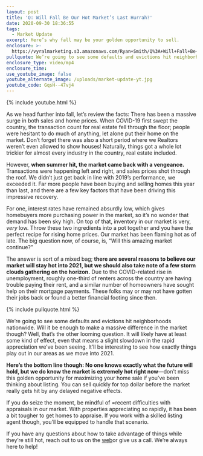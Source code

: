 ```yaml
---
layout: post
title: 'Q: Will Fall Be Our Hot Market’s Last Hurrah?'
date: 2020-09-30 18:36:55
tags:
  - Market Update
excerpt: Here’s why fall may be your golden opportunity to sell.
enclosure: >-
  https://vyralmarketing.s3.amazonaws.com/Ryan+Smith/Q%3A+Will+Fall+Be+Our+Hot+Market%E2%80%99s+Last+Hurrah%3F.mp4
pullquote: We’re going to see some defaults and evictions hit neighborhoods nationwide.
enclosure_type: video/mp4
enclosure_time:
use_youtube_image: false
youtube_alternate_image: /uploads/market-update-yt.jpg
youtube_code: GqsH--47vj4
---
```


{% include youtube.html %}

As we head further into fall, let’s review the facts: There has been a massive surge in both sales and home prices. When COVID-19 first swept the country, the transaction count for real estate fell through the floor; people were hesitant to do much of anything, let alone put their home on the market. Don’t forget there was also a short period where we Realtors weren’t even allowed to show houses\! Naturally, things got a whole lot trickier for almost every industry in the country, real estate included.&nbsp;&nbsp;

However, **when summer hit, the market came back with a vengeance.** Transactions were happening left and right, and sales prices shot through the roof. We didn’t just get back in line with 2019’s performance, we exceeded it. Far more people have been buying and selling homes this year than last, and there are a few key factors that have been driving this impressive recovery.&nbsp;

For one, interest rates have remained absurdly low, which gives homebuyers more purchasing power in the market, so it’s no wonder that demand has been sky high. On top of that, inventory in our market is very, *very* low. Throw these two ingredients into a pot together and you have the perfect recipe for rising home prices. Our market has been flaming hot as of late. The big question now, of course, is, “Will this amazing market continue?”&nbsp;

The answer is sort of a mixed bag; **there are several reasons to believe our market will stay hot into 2021, but we should also take note of a few storm clouds gathering on the horizon.** Due to the COVID-related rise in unemployment, roughly one-third of renters across the country are having trouble paying their rent, and a similar number of homeowners have sought help on their mortgage payments. These folks may or may not have gotten their jobs back or found a better financial footing since then.&nbsp;

{% include pullquote.html %}

We’re going to see some defaults and evictions hit neighborhoods nationwide. Will it be enough to make a massive difference in the market though? Well, that’s the other looming question. It will likely have at least some kind of effect, even that means a slight slowdown in the rapid appreciation we’ve been seeing. It’ll be interesting to see how exactly things play out in our areas as we move into 2021.&nbsp;

**Here’s the bottom line though: No one knows exactly what the future will hold, but we do know the market is extremely hot right now**—don’t miss this golden opportunity for maximizing your home sale if you’ve been thinking about listing. You can sell quickly for top dollar before the market really gets hit by any delayed negative effects.&nbsp;

If you do seize the moment, be mindful of =recent difficulties with appraisals in our market. With properties appreciating so rapidly, it has been a bit tougher to get homes to appraise. If you work with a skilled listing agent though, you’ll be equipped to handle that scenario.&nbsp;

If you have any questions about how to take advantage of things while they’re still hot, reach out to us on the [web](https://www.ryansmithhomes.com/)or give us a call. We’re always here to help\!